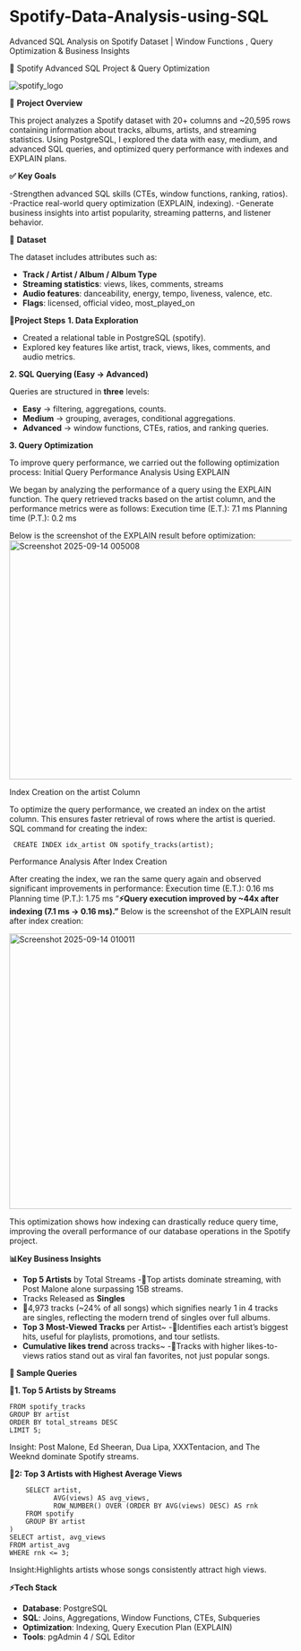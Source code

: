 #  Spotify-Data-Analysis-using-SQL
Advanced SQL Analysis on Spotify Dataset |  Window Functions , Query Optimization &amp; Business Insights


🎵 Spotify Advanced SQL Project & Query Optimization

![spotify_logo](https://github.com/user-attachments/assets/e5406e7b-d57b-4d3b-831e-f56963a55c60)


📌 **Project Overview**

This project analyzes a Spotify dataset with 20+ columns and ~20,595 rows containing information about tracks, albums, artists, and streaming statistics.
Using PostgreSQL, I explored the data with easy, medium, and advanced SQL queries, and optimized query performance with indexes and EXPLAIN plans.

**✅ Key Goals**

-Strengthen advanced SQL skills (CTEs, window functions, ranking, ratios).
-Practice real-world query optimization (EXPLAIN, indexing).
-Generate business insights into artist popularity, streaming patterns, and listener behavior.

📂 **Dataset**

The dataset includes attributes such as:

- **Track / Artist / Album / Album Type**
- **Streaming statistics**: views, likes, comments, streams
- **Audio features**: danceability, energy, tempo, liveness, valence, etc.
- **Flags**: licensed, official video, most_played_on

🚀**Project Steps**
**1. Data Exploration**

- Created a relational table in PostgreSQL (spotify).
- Explored key features like artist, track, views, likes, comments, and audio metrics.

**2. SQL Querying (Easy → Advanced)**

Queries are structured in **three** levels:

- **Easy** → filtering, aggregations, counts.
- **Medium** → grouping, averages, conditional aggregations.
- **Advanced** → window functions, CTEs, ratios, and ranking queries.

**3. Query Optimization**

To improve query performance, we carried out the following optimization process:
Initial Query Performance Analysis Using EXPLAIN

We began by analyzing the performance of a query using the EXPLAIN function.
The query retrieved tracks based on the artist column, and the performance metrics were as follows:
Execution time (E.T.): 7.1 ms
Planning time (P.T.): 0.2 ms

Below is the screenshot of the EXPLAIN result before optimization:
<img width="681" height="427" alt="Screenshot 2025-09-14 005008" src="https://github.com/user-attachments/assets/14a20a26-a068-4a8f-b851-632ee4ecd92a" />



Index Creation on the artist Column

To optimize the query performance, we created an index on the artist column. This ensures faster retrieval of rows where the artist is queried.
SQL command for creating the index:

``` CREATE INDEX idx_artist ON spotify_tracks(artist);```

Performance Analysis After Index Creation

After creating the index, we ran the same query again and observed significant improvements in performance:
Execution time (E.T.): 0.16 ms
Planning time (P.T.): 1.75 ms
“**⚡Query execution improved by ~44x after indexing (7.1 ms → 0.16 ms).”**
Below is the screenshot of the EXPLAIN result after index creation:

<img width="725" height="492" alt="Screenshot 2025-09-14 010011" src="https://github.com/user-attachments/assets/f49c3b93-e686-4974-8db2-2b64ffb3a104" />

This optimization shows how indexing can drastically reduce query time, improving the overall performance of our database operations in the Spotify project.

**📊Key Business Insights**

- **Top 5 Artists** by Total Streams
 -🎯Top artists dominate streaming, with Post Malone alone surpassing 15B streams.
- Tracks Released as **Singles**
- 🎯4,973 tracks (~24% of all songs) which signifies nearly 1 in 4 tracks are singles, reflecting the modern trend of singles over full albums.
- **Top 3 Most-Viewed Tracks** per Artist~
-🎯Identifies each artist’s biggest hits, useful for playlists, promotions, and tour setlists.
- **Cumulative likes trend** across tracks~
-🎯Tracks with higher likes-to-views ratios stand out as viral fan favorites, not just popular songs.

**🧩 Sample Queries**

🔹**1. Top 5 Artists by Streams**
```SELECT artist, SUM(stream) AS total_streams
FROM spotify_tracks
GROUP BY artist
ORDER BY total_streams DESC
LIMIT 5;
```
Insight: Post Malone, Ed Sheeran, Dua Lipa, XXXTentacion, and The Weeknd dominate Spotify streams.

🔹**2: Top 3 Artists with Highest Average Views**

```WITH artist_avg AS (
    SELECT artist,
           AVG(views) AS avg_views,
           ROW_NUMBER() OVER (ORDER BY AVG(views) DESC) AS rnk
    FROM spotify
    GROUP BY artist
)
SELECT artist, avg_views
FROM artist_avg
WHERE rnk <= 3;
```
Insight:Highlights artists whose songs consistently attract high views.

**⚡Tech Stack**

- **Database**: PostgreSQL
- **SQL**: Joins, Aggregations, Window Functions, CTEs, Subqueries
- **Optimization**: Indexing, Query Execution Plan (EXPLAIN)
- **Tools**: pgAdmin 4 / SQL Editor
 



